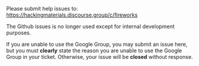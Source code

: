 Please submit help issues to:
https://hackingmaterials.discourse.group/c/fireworks

The Github issues is no longer used except for internal development purposes.

If you are unable to use the Google Group, you may submit an issue here, but you must **clearly** state the reason you are unable to use the Google Group in your ticket. Otherwise, your issue will be **closed** without response.

